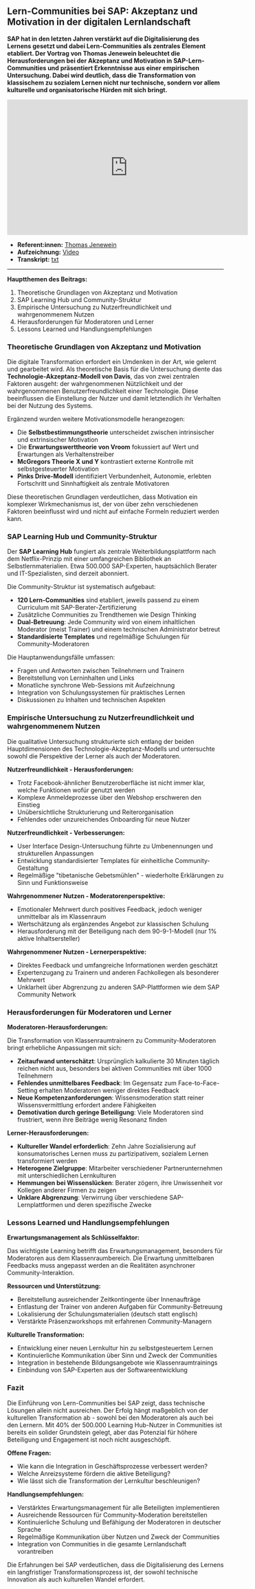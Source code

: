 ## Lern-Communities bei SAP: Akzeptanz und Motivation in der digitalen Lernlandschaft

**SAP hat in den letzten Jahren verstärkt auf die Digitalisierung des Lernens gesetzt und dabei Lern-Communities als zentrales Element etabliert. Der Vortrag von Thomas Jenewein beleuchtet die Herausforderungen bei der Akzeptanz und Motivation in SAP-Lern-Communities und präsentiert Erkenntnisse aus einer empirischen Untersuchung. Dabei wird deutlich, dass die Transformation von klassischem zu sozialem Lernen nicht nur technische, sondern vor allem kulturelle und organisatorische Hürden mit sich bringt.**

<iframe width="560" height="315" src="https://www.youtube-nocookie.com/embed/cAGgUaGXo1o?si=38dX3w2EAT0TPDf1" title="YouTube video player" frameborder="0" allow="accelerometer; autoplay; clipboard-write; encrypted-media; gyroscope; picture-in-picture; web-share" referrerpolicy="strict-origin-when-cross-origin" allowfullscreen></iframe>

* **Referent:innen:** [Thomas Jenewein](https://www.linkedin.com/in/thomasjenewein/)
* **Aufzeichnung:** [Video](https://www.youtube.com/watch?v=cAGgUaGXo1o&list=PLsDEDkLIwmRxlOVfw5CrZcOMCPSw2p8nF&index=14)
* **Transkript:** [txt](3-5-jeneweing.txt)

---

**Hauptthemen des Beitrags:**

1. Theoretische Grundlagen von Akzeptanz und Motivation
2. SAP Learning Hub und Community-Struktur
3. Empirische Untersuchung zu Nutzerfreundlichkeit und wahrgenommenem Nutzen
4. Herausforderungen für Moderatoren und Lerner
5. Lessons Learned und Handlungsempfehlungen

### Theoretische Grundlagen von Akzeptanz und Motivation

Die digitale Transformation erfordert ein Umdenken in der Art, wie gelernt und gearbeitet wird. Als theoretische Basis für die Untersuchung diente das **Technologie-Akzeptanz-Modell von Davis**, das von zwei zentralen Faktoren ausgeht: der wahrgenommenen Nützlichkeit und der wahrgenommenen Benutzerfreundlichkeit einer Technologie. Diese beeinflussen die Einstellung der Nutzer und damit letztendlich ihr Verhalten bei der Nutzung des Systems.

Ergänzend wurden weitere Motivationsmodelle herangezogen:

- Die **Selbstbestimmungstheorie** unterscheidet zwischen intrinsischer und extrinsischer Motivation
- Die **Erwartungswerttheorie von Vroom** fokussiert auf Wert und Erwartungen als Verhaltenstreiber
- **McGregors Theorie X und Y** kontrastiert externe Kontrolle mit selbstgesteuerter Motivation
- **Pinks Drive-Modell** identifiziert Verbundenheit, Autonomie, erlebten Fortschritt und Sinnhaftigkeit als zentrale Motivatoren

Diese theoretischen Grundlagen verdeutlichen, dass Motivation ein komplexer Wirkmechanismus ist, der von über zehn verschiedenen Faktoren beeinflusst wird und nicht auf einfache Formeln reduziert werden kann.

### SAP Learning Hub und Community-Struktur

Der **SAP Learning Hub** fungiert als zentrale Weiterbildungsplattform nach dem Netflix-Prinzip mit einer umfangreichen Bibliothek an Selbstlernmaterialien. Etwa 500.000 SAP-Experten, hauptsächlich Berater und IT-Spezialisten, sind derzeit abonniert. 

Die Community-Struktur ist systematisch aufgebaut:

- **120 Lern-Communities** sind etabliert, jeweils passend zu einem Curriculum mit SAP-Berater-Zertifizierung
- Zusätzliche Communities zu Trendthemen wie Design Thinking
- **Dual-Betreuung**: Jede Community wird von einem inhaltlichen Moderator (meist Trainer) und einem technischen Administrator betreut
- **Standardisierte Templates** und regelmäßige Schulungen für Community-Moderatoren

Die Hauptanwendungsfälle umfassen:

- Fragen und Antworten zwischen Teilnehmern und Trainern
- Bereitstellung von Lerninhalten und Links
- Monatliche synchrone Web-Sessions mit Aufzeichnung
- Integration von Schulungssystemen für praktisches Lernen
- Diskussionen zu Inhalten und technischen Aspekten

### Empirische Untersuchung zu Nutzerfreundlichkeit und wahrgenommenem Nutzen

Die qualitative Untersuchung strukturierte sich entlang der beiden Hauptdimensionen des Technologie-Akzeptanz-Modells und untersuchte sowohl die Perspektive der Lerner als auch der Moderatoren.

**Nutzerfreundlichkeit - Herausforderungen:**

- Trotz Facebook-ähnlicher Benutzeroberfläche ist nicht immer klar, welche Funktionen wofür genutzt werden
- Komplexe Anmeldeprozesse über den Webshop erschweren den Einstieg
- Unübersichtliche Strukturierung und Reiterorganisation
- Fehlendes oder unzureichendes Onboarding für neue Nutzer

**Nutzerfreundlichkeit - Verbesserungen:**

- User Interface Design-Untersuchung führte zu Umbenennungen und strukturellen Anpassungen
- Entwicklung standardisierter Templates für einheitliche Community-Gestaltung
- Regelmäßige "tibetanische Gebetsmühlen" - wiederholte Erklärungen zu Sinn und Funktionsweise

**Wahrgenommener Nutzen - Moderatorenperspektive:**

- Emotionaler Mehrwert durch positives Feedback, jedoch weniger unmittelbar als im Klassenraum
- Wertschätzung als ergänzendes Angebot zur klassischen Schulung
- Herausforderung mit der Beteiligung nach dem 90-9-1-Modell (nur 1% aktive Inhaltsersteller)

**Wahrgenommener Nutzen - Lernerperspektive:**

- Direktes Feedback und umfangreiche Informationen werden geschätzt
- Expertenzugang zu Trainern und anderen Fachkollegen als besonderer Mehrwert
- Unklarheit über Abgrenzung zu anderen SAP-Plattformen wie dem SAP Community Network

### Herausforderungen für Moderatoren und Lerner

**Moderatoren-Herausforderungen:**

Die Transformation von Klassenraumtrainern zu Community-Moderatoren bringt erhebliche Anpassungen mit sich:
- **Zeitaufwand unterschätzt**: Ursprünglich kalkulierte 30 Minuten täglich reichen nicht aus, besonders bei aktiven Communities mit über 1000 Teilnehmern
- **Fehlendes unmittelbares Feedback**: Im Gegensatz zum Face-to-Face-Setting erhalten Moderatoren weniger direktes Feedback
- **Neue Kompetenzanforderungen**: Wissensmoderation statt reiner Wissensvermittlung erfordert andere Fähigkeiten
- **Demotivation durch geringe Beteiligung**: Viele Moderatoren sind frustriert, wenn ihre Beiträge wenig Resonanz finden

**Lerner-Herausforderungen:**

- **Kultureller Wandel erforderlich**: Zehn Jahre Sozialisierung auf konsumatorisches Lernen muss zu partizipativem, sozialem Lernen transformiert werden
- **Heterogene Zielgruppe**: Mitarbeiter verschiedener Partnerunternehmen mit unterschiedlichen Lernkulturen
- **Hemmungen bei Wissenslücken**: Berater zögern, ihre Unwissenheit vor Kollegen anderer Firmen zu zeigen
- **Unklare Abgrenzung**: Verwirrung über verschiedene SAP-Lernplattformen und deren spezifische Zwecke

### Lessons Learned und Handlungsempfehlungen

**Erwartungsmanagement als Schlüsselfaktor:**

Das wichtigste Learning betrifft das Erwartungsmanagement, besonders für Moderatoren aus dem Klassenraumbereich. Die Erwartung unmittelbaren Feedbacks muss angepasst werden an die Realitäten asynchroner Community-Interaktion.

**Ressourcen und Unterstützung:**

- Bereitstellung ausreichender Zeitkontingente über Innenaufträge
- Entlastung der Trainer von anderen Aufgaben für Community-Betreuung
- Lokalisierung der Schulungsmaterialien (deutsch statt englisch)
- Verstärkte Präsenzworkshops mit erfahrenen Community-Managern

**Kulturelle Transformation:**

- Entwicklung einer neuen Lernkultur hin zu selbstgesteuertem Lernen
- Kontinuierliche Kommunikation über Sinn und Zweck der Communities
- Integration in bestehende Bildungsangebote wie Klassenraumtrainings
- Einbindung von SAP-Experten aus der Softwareentwicklung

### Fazit

Die Einführung von Lern-Communities bei SAP zeigt, dass technische Lösungen allein nicht ausreichen. Der Erfolg hängt maßgeblich von der kulturellen Transformation ab - sowohl bei den Moderatoren als auch bei den Lernern. Mit 40% der 500.000 Learning Hub-Nutzer in Communities ist bereits ein solider Grundstein gelegt, aber das Potenzial für höhere Beteiligung und Engagement ist noch nicht ausgeschöpft.

**Offene Fragen:**

- Wie kann die Integration in Geschäftsprozesse verbessert werden?
- Welche Anreizsysteme fördern die aktive Beteiligung?
- Wie lässt sich die Transformation der Lernkultur beschleunigen?

**Handlungsempfehlungen:**

- Verstärktes Erwartungsmanagement für alle Beteiligten implementieren
- Ausreichende Ressourcen für Community-Moderation bereitstellen
- Kontinuierliche Schulung und Befähigung der Moderatoren in deutscher Sprache
- Regelmäßige Kommunikation über Nutzen und Zweck der Communities
- Integration von Communities in die gesamte Lernlandschaft vorantreiben

Die Erfahrungen bei SAP verdeutlichen, dass die Digitalisierung des Lernens ein langfristiger Transformationsprozess ist, der sowohl technische Innovation als auch kulturellen Wandel erfordert.
